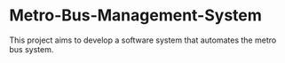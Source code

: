 # Metro-Bus-Management-System
This project aims to develop a software system that automates the metro bus system.
